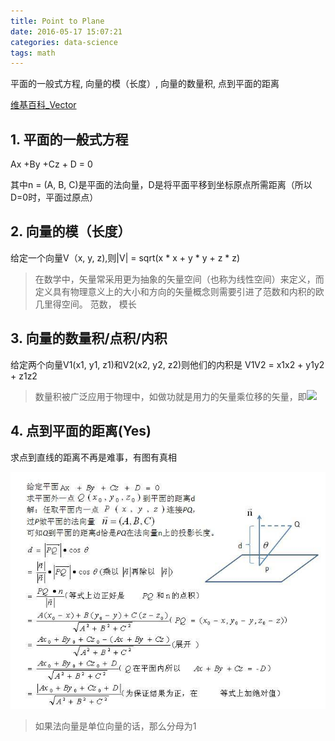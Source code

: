 ```yaml
---
title: Point to Plane
date: 2016-05-17 15:07:21
categories: data-science
tags: math
---
```


平面的一般式方程, 向量的模（长度）, 向量的数量积, 点到平面的距离

<!-- more -->

[维基百科_Vector](https://zh.wikipedia.org/wiki/%E5%90%91%E9%87%8F)

## 1. 平面的一般式方程

Ax +By +Cz + D = 0

其中n = (A, B, C)是平面的法向量，D是将平面平移到坐标原点所需距离（所以D=0时，平面过原点）

## 2. 向量的模（长度）

给定一个向量V（x, y, z),则|V| = sqrt(x * x + y * y + z * z)

> 在数学中，矢量常采用更为抽象的矢量空间（也称为线性空间）来定义，而定义具有物理意义上的大小和方向的矢量概念则需要引进了范数和内积的欧几里得空间。
> 范数， 模长

## 3. 向量的数量积/点积/内积

给定两个向量V1(x1, y1, z1)和V2(x2, y2, z2)则他们的内积是 V1V2 = x1x2 + y1y2 + z1z2

> 数量积被广泛应用于物理中，如做功就是用力的矢量乘位移的矢量，即![][1]

## 4. 点到平面的距离(Yes)

求点到直线的距离不再是难事，有图有真相

![Distance formula of point to plane][2]

> 如果法向量是单位向量的话，那么分母为1


[1]: /images/math/math-pointdis.png
[2]: /images/math/math-pointToPlane.jpeg

